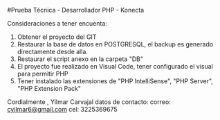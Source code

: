 #Prueba Técnica - Desarrollador PHP - Konecta

Consideraciones a tener encuenta:
1. Obtener el proyecto del GIT
2. Restaurar la base de datos en POSTGRESQL, el backup es generado directamente desde alla.
3. Restaurar el script anexo en la carpeta "DB"
4. El proyecto fue realizado en Visual Code, tener configurado el visual para permitir PHP
5. Tener instalado las extensiones de "PHP IntelliSense", "PHP Server", "PHP Extension Pack"

Cordialmente ,
Yilmar Carvajal
datos de contacto:
correo: cyilmar6@gmail.com
cel: 3225369675